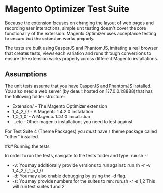 Magento Optimizer Test Suite
============================

Because the extension focuses on changing the layout of web pages and
recording user interactions, simple unit testing doesn't cover the core
functionality of the extension. Magento Optimizer uses acceptance 
testing to ensure that the extension works properly. 

The tests are built using CasperJS and PhantomJS, imitating a real browser that
creates tests, views each variation and runs through conversions to ensure the
extension works properly across different Magento installations.


## Assumptions

The unit tests assume that you have CasperJS and PhantomJS installed. You also
need a web server (by deault hosted on 127.0.0.1:8888) that has the following
folder structure:

+ Extension/ - The Magento Optimizer extension
+ 1_4_2_0/   - A Magento 1.4.2.0 installation
+ 1_5_1_0/   - A Magento 1.5.1.0 installation
+ ...etc     - Other magento installations you need to test against

For Test Suite 4 (Theme Packages) you _must_ have a theme package called "other"
installed.


#k# Running the tests

In order to run the tests, navigate to the tests folder and type:
    run.sh -r
* -v: You may additionally provide versions to run against:
        run.sh -r -v 1_4_2_0_1_5_1_0
* -d: You may also enable debugging by using the -d flag.
* -s: You may provide numbers for the suites to run:
        run.sh -r -s 1,2
      This will run test suites 1 and 2

